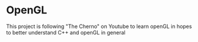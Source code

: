 # OpenGL

This project is following "The Cherno" on Youtube to learn openGL in hopes to better understand C++ and openGL in general
